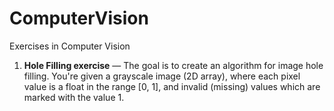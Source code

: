 # ComputerVision
Exercises in Computer Vision

1. **Hole Filling exercise** —
The goal is to create an algorithm for image hole filling.
You're given a grayscale image (2D array), where each pixel value is a float in the range [0, 1],
and invalid (missing) values which are marked with the value 1.

